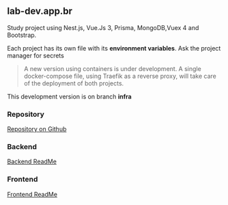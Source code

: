 ## lab-dev.app.br

Study project using Nest.js, Vue.Js 3, Prisma,
MongoDB,Vuex 4 and Bootstrap.

Each project has its own file with its **environment variables**.
Ask the project manager for secrets

> A new version using containers is under development.
> A single docker-compose file, using Traefik as a reverse proxy,
> will take care of the deployment of both projects.

This development version is on branch **infra**

### Repository
[Repository on Github](https://github.com/GugaAraujo/lab-dev.app.br)

### Backend
[Backend ReadMe](server/README.md)

### Frontend
[Frontend ReadMe](client/README.md)